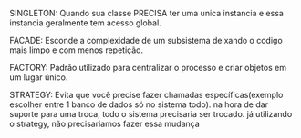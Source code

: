 SINGLETON:
Quando sua classe PRECISA ter uma unica instancia e essa instancia geralmente tem acesso global.

FACADE:
Esconde a complexidade de um subsistema deixando o codigo mais limpo e com menos repetição.

FACTORY:
Padrão utilizado para centralizar o processo e criar objetos em um lugar único.

STRATEGY:
Evita que você precise fazer chamadas específicas(exemplo escolher entre 1 banco de dados só no sistema todo). na hora de dar suporte para uma troca, todo o sistema precisaria ser trocado. já utilizando o strategy, não precisariamos fazer essa mudança

